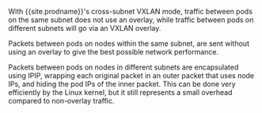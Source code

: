 With {{site.prodname}}'s cross-subnet VXLAN mode, traffic between pods on the same subnet does not use an overlay, while traffic between pods on different subnets will go via an VXLAN overlay. 

Packets between pods on nodes within the same subnet, are sent without using an overlay to give the best possible network performance.

Packets between pods on nodes in different subnets are encapsulated using IPIP, wrapping each original packet in an outer packet that uses node IPs, and hiding the pod IPs of the inner packet. This can be done very efficiently by the Linux kernel, but it still represents a small overhead compared to non-overlay traffic.
